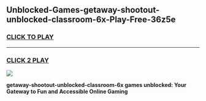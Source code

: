 
## Unblocked-Games-getaway-shootout-unblocked-classroom-6x-Play-Free-36z5e
<h3>
<a href="https://premium76.site?title=getaway-shootout-unblocked-classroom-6x&ref=12A">CLICK TO PLAY</a></h3>
<hr>

<h3>
<a href="https://premium76.site?title=getaway-shootout-unblocked-classroom-6x&ref=12A">CLICK 2 PLAY</a>
  
</h3>

<a href="https://premium76.site?title=getaway-shootout-unblocked-classroom-6x&ref=12A"><img src="https://clearcache.store/games.png"></a>


**getaway-shootout-unblocked-classroom-6x games unblocked: Your Gateway to Fun and Accessible Online Gaming**
